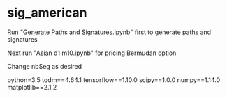 # sig_american


Run "Generate Paths and Signatures.ipynb" first to generate paths and signatures

Next run "Asian d1 m10.ipynb" for pricing Bermudan option

Change nbSeg as desired

python=3.5
tqdm==4.64.1
tensorflow==1.10.0
scipy==1.0.0
numpy==1.14.0
matplotlib==2.1.2
